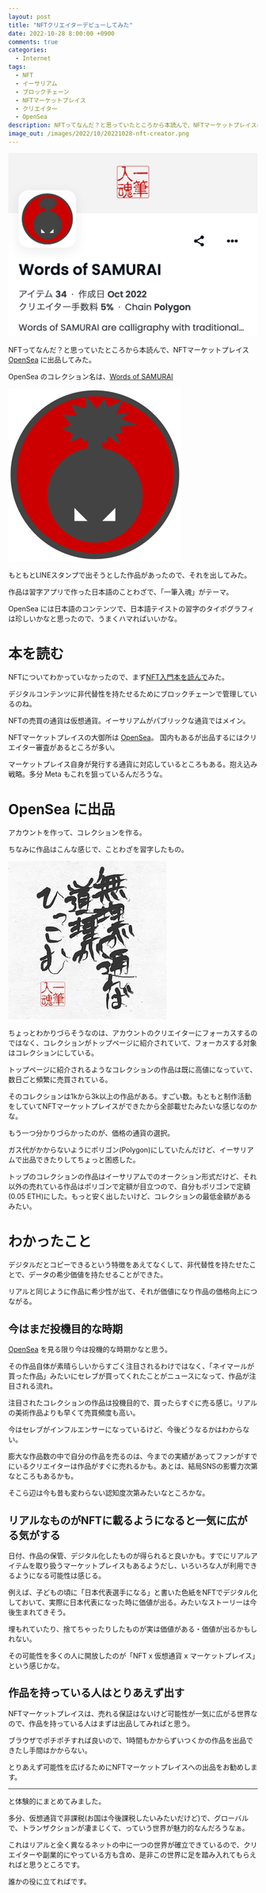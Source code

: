 ```yaml
---
layout: post
title: "NFTクリエイターデビューしてみた"
date: 2022-10-28 8:00:00 +0900
comments: true
categories:
  - Internet
tags:
  - NFT
  - イーサリアム
  - ブロックチェーン
  - NFTマーケットプレイス
  - クリエイター
  - OpenSea
description: NFTってなんだ？と思っていたところから本読んで、NFTマーケットプレイスに出品してみた。
image_out: /images/2022/10/20221028-nft-creator.png
---
```

![OpenSea Words of SAMURAI](/images/2022/10/20221028-nft-creator.png)

NFTってなんだ？と思っていたところから本読んで、NFTマーケットプレイス [OpenSea][opensea] に出品してみた。

OpenSea のコレクション名は、[Words of SAMURAI](https://opensea.io/collection/words-of-samurai)

[![Words of SAMURAI](/images/2022/10/20221028-collection_logo_words_of_samurai.png)](https://opensea.io/collection/words-of-samurai)

もともとLINEスタンプで出そうとした作品があったので、それを出してみた。

作品は習字アプリで作った日本語のことわざで、「一筆入魂」がテーマ。

OpenSea には日本語のコンテンツで、日本語テイストの習字のタイポグラフィは珍しいかなと思ったので、うまくハマればいいかな。

# 本を読む

NFTについてわかっていなかったので、まず[NFT入門本を読んで](https://amzn.to/3fgqgqD)みた。

デジタルコンテンツに非代替性を持たせるためにブロックチェーンで管理しているのね。

NFTの売買の通貨は仮想通貨。イーサリアムがパブリックな通貨ではメイン。

NFTマーケットプレイスの大御所は [OpenSea][opensea]。
国内もあるが出品するにはクリエイター審査があるところが多い。

マーケットプレイス自身が発行する通貨に対応しているところもある。抱え込み戦略。多分 Meta もこれを狙っているんだろうな。

# OpenSea に出品

アカウントを作って、コレクションを作る。

ちなみに作品はこんな感じで、ことわざを習字したもの。

![作品6336](/images/2022/10/20221028-item_6336.jpg)

ちょっとわかりづらそうなのは、アカウントのクリエイターにフォーカスするのではなく、コレクションがトップページに紹介されていて、フォーカスする対象はコレクションにしている。

トップページに紹介されるようなコレクションの作品は既に高値になっていて、数日ごと頻繁に売買されている。

そのコレクションは1kから3k以上の作品がある。すごい数。もともと制作活動をしていてNFTマーケットプレイスができたから全部載せたみたいな感じなのかな。

もう一つ分かりづらかったのが、価格の通貨の選択。

ガス代がかからないようにポリゴン(Polygon)にしていたんだけど、イーサリアムで出品できたりしてちょっと困惑した。

トップのコレクションの作品はイーサリアムでのオークション形式だけど、それ以外の売れている作品はポリゴンで定額が目立つので、自分もポリゴンで定額(0.05 ETH)にした。もっと安く出したいけど、コレクションの最低金額があるみたい。

# わかったこと

デジタルだとコピーできるという特徴をあえてなくして、非代替性を持たせたことで、データの希少価値を持たせることができた。

リアルと同じように作品に希少性が出て、それが価値になり作品の価格向上につながる。

## 今はまだ投機目的な時期

[OpenSea][opensea] を見る限り今は投機的な時期かなと思う。

その作品自体が素晴らしいからすごく注目されるわけではなく、「ネイマールが買った作品」みたいにセレブが買ってくれたことがニュースになって、作品が注目される流れ。

注目されたコレクションの作品は投機目的で、買ったらすぐに売る感じ。リアルの美術作品よりも早くて売買頻度も高い。

今はセレブがインフルエンサーになっているけど、今後どうなるかはわからない。

膨大な作品数の中で自分の作品を売るのは、今までの実績があってファンがすでにいるクリエイターは作品がすぐに売れるかも。あとは、結局SNSの影響力次第なところもあるかも。

そこら辺は今も昔も変わらない認知度次第みたいなところかな。

## リアルなものがNFTに載るようになると一気に広がる気がする

日付、作品の保管、デジタル化したものが得られると良いかも。すでにリアルアイテムを取り扱うマーケットプレイスもあるようだし、いろいろな人が利用できるようになる可能性は感じる。

例えば、子どもの頃に「日本代表選手になる」と書いた色紙をNFTでデジタル化しておいて、実際に日本代表になった時に価値が出る。みたいなストーリーは今後生まれてきそう。

埋もれていたり、捨てちゃったりしたものが実は価値がある・価値が出るかもしれない。

その可能性を多くの人に開放したのが「NFT x 仮想通貨 x マーケットプレイス」という感じかな。

## 作品を持っている人はとりあえず出す

NFTマーケットプレイスは、売れる保証はないけど可能性が一気に広がる世界なので、作品を持っている人はまずは出品してみればと思う。

ブラウザでポチポチすれば良いので、1時間もかからずいつくかの作品を出品できたし手間はかからない。

とりあえず可能性を広げるためにNFTマーケットプレイスへの出品をお勧めします。

<hr>

と体験的にまとめてみました。

多分、仮想通貨で非課税(お国は今後課税したいみたいだけど)で、グローバルで、トランザクションが凄まじくて、っていう世界が魅力的なんだろうなぁ。

これはリアルと全く異なるネットの中に一つの世界が確立できているので、クリエイターや副業的にやっている方も含め、是非この世界に足を踏み入れてもらえればと思うところです。

誰かの役に立てればです。


[opensea]: https://opensea.io/
